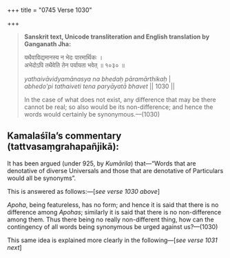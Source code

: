 +++
title = "0745 Verse 1030"

+++
> **Sanskrit text, Unicode transliteration and English translation by Ganganath Jha:** 
>
> यथैवाविद्यमानस्य न भेदः पारमार्थिकः ।  
> अभेदोऽपि तथैवेति तेन पर्यायता भवेत् ॥ १०३० ॥ 
>
> *yathaivāvidyamānasya na bhedaḥ pāramārthikaḥ* \|  
> *abhedo'pi tathaiveti tena paryāyatā bhavet* \|\| 1030 \|\| 
>
> In the case of what does not exist, any difference that may be there cannot be real; so also would be its non-difference; and hence the words would certainly be synonymous.—(1030)



## Kamalaśīla’s commentary (tattvasaṃgrahapañjikā):

It has been argued (under 925, by *Kumārila*) that—“Words that are denotative of diverse Universals and those that are denotative of Particulars would all be synonyms”.

This is answered as follows:—[*see verse 1030 above*]

*Apoha*, being featureless, has no form; and hence it is said that there is no difference among *Apohas*; similarly it is said that there is no non-difference among them. Thus there being no really non-different thing, how can the contingency of all words being synonymous be urged against us?—(1030)

This same idea is explained more clearly in the following—[*see verse 1031 next*]


